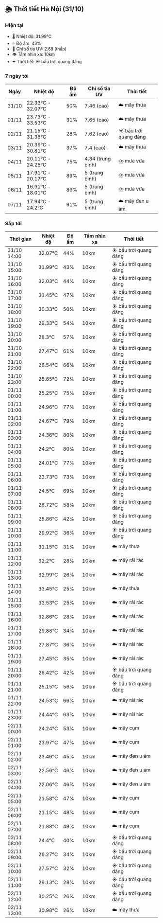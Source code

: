 ## 🌦️ Thời tiết Hà Nội (31/10)

### Hiện tại

- 🌡️ Nhiệt độ: 31.99℃
- 💦 Độ ẩm: 43%
- 🌟 Chỉ số tia UV: 2.68 (thấp)
- 👁️ Tầm nhìn xa: 10km
- ☂️ Thời tiết: ☀️ bầu trời quang đãng

### 7 ngày tới

| Ngày | Nhiệt độ | Độ ẩm | Chỉ số tia UV | Thời tiết |
| --- | --- | --- | --- | --- |
| 31/10 | 22.33℃ - 32.07℃ | 50% | 7.46 (cao) | ☁️ mây thưa |
| 01/11 | 23.73℃ - 33.53℃ | 31% | 7.65 (cao) | ☁️ mây thưa |
| 02/11 | 21.15℃ - 31.36℃ | 28% | 7.62 (cao) | ☀️ bầu trời quang đãng |
| 03/11 | 20.39℃ - 30.81℃ | 37% | 7.4 (cao) | ☁️ mây thưa |
| 04/11 | 20.11℃ - 24.26℃ | 75% | 4.34 (trung bình) | ⛈️ mưa vừa |
| 05/11 | 17.91℃ - 20.17℃ | 89% | 5 (trung bình) | ⛈️ mưa vừa |
| 06/11 | 16.91℃ - 18.01℃ | 89% | 5 (trung bình) | ⛈️ mưa vừa |
| 07/11 | 17.94℃ - 24.2℃ | 61% | 5 (trung bình) | ☁️ mây đen u ám |

### Sắp tới

| Thời gian | Nhiệt độ | Độ ẩm | Tầm nhìn xa | Thời tiết |
| --- | --- | --- | --- | --- |
| 31/10 14:00 | 32.07℃ | 44% | 10km | ☀️ bầu trời quang đãng |
| 31/10 15:00 | 31.99℃ | 43% | 10km | ☀️ bầu trời quang đãng |
| 31/10 16:00 | 32.03℃ | 44% | 10km | ☀️ bầu trời quang đãng |
| 31/10 17:00 | 31.45℃ | 47% | 10km | ☀️ bầu trời quang đãng |
| 31/10 18:00 | 30.33℃ | 50% | 10km | ☀️ bầu trời quang đãng |
| 31/10 19:00 | 29.33℃ | 54% | 10km | ☀️ bầu trời quang đãng |
| 31/10 20:00 | 28.3℃ | 57% | 10km | ☀️ bầu trời quang đãng |
| 31/10 21:00 | 27.47℃ | 61% | 10km | ☀️ bầu trời quang đãng |
| 31/10 22:00 | 26.54℃ | 66% | 10km | ☀️ bầu trời quang đãng |
| 31/10 23:00 | 25.65℃ | 72% | 10km | ☀️ bầu trời quang đãng |
| 01/11 00:00 | 25.25℃ | 75% | 10km | ☀️ bầu trời quang đãng |
| 01/11 01:00 | 24.96℃ | 77% | 10km | ☀️ bầu trời quang đãng |
| 01/11 02:00 | 24.67℃ | 79% | 10km | ☀️ bầu trời quang đãng |
| 01/11 03:00 | 24.36℃ | 80% | 10km | ☀️ bầu trời quang đãng |
| 01/11 04:00 | 24.2℃ | 80% | 10km | ☀️ bầu trời quang đãng |
| 01/11 05:00 | 24.01℃ | 77% | 10km | ☀️ bầu trời quang đãng |
| 01/11 06:00 | 23.73℃ | 73% | 10km | ☀️ bầu trời quang đãng |
| 01/11 07:00 | 24.5℃ | 69% | 10km | ☀️ bầu trời quang đãng |
| 01/11 08:00 | 26.72℃ | 58% | 10km | ☀️ bầu trời quang đãng |
| 01/11 09:00 | 28.86℃ | 42% | 10km | ☀️ bầu trời quang đãng |
| 01/11 10:00 | 29.92℃ | 36% | 10km | ☀️ bầu trời quang đãng |
| 01/11 11:00 | 31.15℃ | 31% | 10km | ☁️ mây thưa |
| 01/11 12:00 | 32.2℃ | 28% | 10km | ☁️ mây rải rác |
| 01/11 13:00 | 32.99℃ | 26% | 10km | ☁️ mây rải rác |
| 01/11 14:00 | 33.45℃ | 25% | 10km | ☁️ mây thưa |
| 01/11 15:00 | 33.53℃ | 25% | 10km | ☁️ mây rải rác |
| 01/11 16:00 | 32.86℃ | 28% | 10km | ☁️ mây rải rác |
| 01/11 17:00 | 29.88℃ | 34% | 10km | ☁️ mây rải rác |
| 01/11 18:00 | 27.87℃ | 36% | 10km | ☁️ mây rải rác |
| 01/11 19:00 | 27.45℃ | 35% | 10km | ☁️ mây rải rác |
| 01/11 20:00 | 26.42℃ | 42% | 10km | ☀️ bầu trời quang đãng |
| 01/11 21:00 | 25.15℃ | 56% | 10km | ☀️ bầu trời quang đãng |
| 01/11 22:00 | 24.53℃ | 66% | 10km | ☁️ mây rải rác |
| 01/11 23:00 | 24.44℃ | 63% | 10km | ☁️ mây rải rác |
| 02/11 00:00 | 24.24℃ | 53% | 10km | ☁️ mây cụm |
| 02/11 01:00 | 23.97℃ | 47% | 10km | ☁️ mây cụm |
| 02/11 02:00 | 23.46℃ | 45% | 10km | ☁️ mây đen u ám |
| 02/11 03:00 | 22.56℃ | 46% | 10km | ☁️ mây đen u ám |
| 02/11 04:00 | 22.06℃ | 46% | 10km | ☁️ mây đen u ám |
| 02/11 05:00 | 21.58℃ | 47% | 10km | ☁️ mây cụm |
| 02/11 06:00 | 21.15℃ | 48% | 10km | ☁️ mây cụm |
| 02/11 07:00 | 21.88℃ | 49% | 10km | ☁️ mây cụm |
| 02/11 08:00 | 24.4℃ | 40% | 10km | ☀️ bầu trời quang đãng |
| 02/11 09:00 | 26.27℃ | 34% | 10km | ☀️ bầu trời quang đãng |
| 02/11 10:00 | 27.57℃ | 32% | 10km | ☀️ bầu trời quang đãng |
| 02/11 11:00 | 29.13℃ | 28% | 10km | ☀️ bầu trời quang đãng |
| 02/11 12:00 | 30.25℃ | 26% | 10km | ☀️ bầu trời quang đãng |
| 02/11 13:00 | 30.98℃ | 26% | 10km | ☁️ mây thưa |
